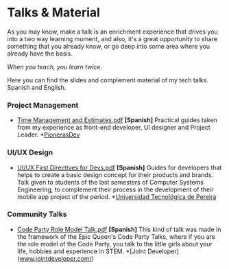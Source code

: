 # Talks & Material
As you may know, make a talk is an enrichment experience that drives you into a two way learning moment, and also, it's a great opportunity to share something that you already know, or go deep into some area where you already have the basis.

*When you teach, you learn twice.*

Here you can find the slides and complement material of my tech talks. 
Spanish and English.


### Project Management

- [Time Management and Estimates.pdf](https://github.com/mariapazz/talks/blob/master/Estimaciones_Tiempo_Costo_PIONERASDEV.pdf) **[Spanish]** Practical guides taken from my experience as front-end developer, UI designer and Project Leader. *[PionerasDev](http://pionerasdev.co/) 

### UI/UX Design

- [UI/UX First Directives for Devs.pdf](https://github.com/mariapazz/talks/blob/master/Directrices%20Dise%C3%B1o%20de%20Interfaces.pdf) **[Spanish]** Guides for developers that helps to create a basic design concept for their products and brands. Talk given to students of the last semesters of Computer Systems Engineering, to complement their process in the development of their mobile app project of the period.  *[Universidad Tecnológica de Pereira](http://utp.edu.co/) 

### Community Talks

- [Code Party Role Model Talk.pdf](https://github.com/mariapazz/talks/blob/master/Code_Party_Joint_Developer.pdf) **[Spanish]** This kind of talk was made in the framework of the Epic Queen's Code Party Talks, where if you are the role model of the Code Party, you talk to the little girls about your life, hobbies and experience in STEM. *[Joint Developer] (www.jointdeveloper.com/) 

